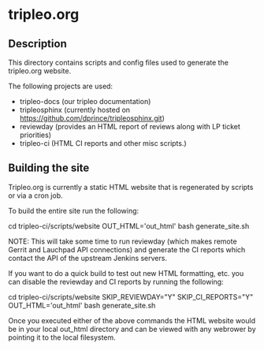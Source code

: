 tripleo.org
===========

Description
-----------

This directory contains scripts and config files used to generate the
tripleo.org website.

The following projects are used:

* tripleo-docs (our tripleo documentation)
* tripleosphinx (currently hosted on https://github.com/dprince/tripleosphinx.git)
* reviewday (provides an HTML report of reviews along with LP ticket priorities)
* tripleo-ci (HTML CI reports and other misc scripts.)

Building the site
-----------------

Tripleo.org is currently a static HTML website that is regenerated by scripts
or via a cron job.

To build the entire site run the following:

  cd tripleo-ci/scripts/website
  OUT\_HTML='out\_html' bash generate\_site.sh

NOTE: This will take some time to run reviewday (which makes remote Gerrit
and Lauchpad API connections) and generate the CI reports which contact
the API of the upstream Jenkins servers.

If you want to do a quick build to test out new HTML formatting, etc. you
can disable the reviewday and CI reports by running the following:

  cd tripleo-ci/scripts/website
  SKIP\_REVIEWDAY="Y" SKIP\_CI\_REPORTS="Y" OUT\_HTML='out\_html' bash generate\_site.sh

Once you executed either of the above commands the HTML website would be
in your local out\_html directory and can be viewed with any webrower
by pointing it to the local filesystem.
